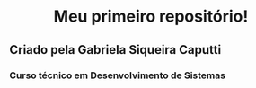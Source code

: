 <h1 align="center">Meu primeiro repositório!</h1>
<h2>Criado pela Gabriela Siqueira Caputti</h2>
<h3>Curso técnico em Desenvolvimento de Sistemas</h3>
